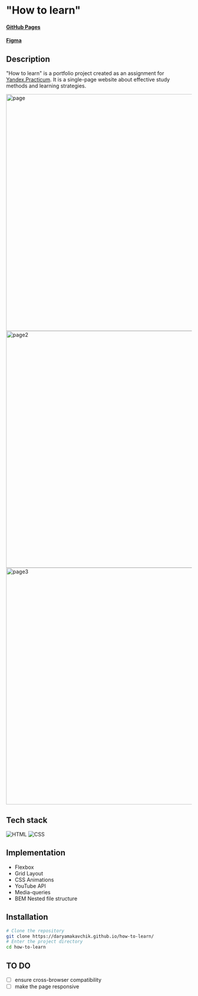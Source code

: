 # "How to learn"

#### [GitHub Pages](https://daryamakavchik.github.io/how-to-learn/)
#### [Figma](https://www.figma.com/file/4Xj9xAwUzLNv6W7AEVcMnx/long-brief?type=design&node-id=11900-113&t=utuWBBK7Ot7hW0JS-0)

## Description
"How to learn" is a portfolio project created as an assignment for [Yandex.Practicum](https://practicum.yandex.com/web/ "Web Development Program"). It is a single-page website about effective study methods and learning strategies.

<img width="641" alt="page" src="https://github.com/daryamakavchik/how-to-learn/assets/90967822/b615ccf1-720b-4502-b2ed-0eb10b8a897d">
<img width="641" alt="page2" src="https://github.com/daryamakavchik/how-to-learn/assets/90967822/440b8643-e074-49a1-9715-4053fb24f3eb">
<img width="641" alt="page3" src="https://github.com/daryamakavchik/how-to-learn/assets/90967822/01fba34f-b276-479d-9b9d-db5c6393cd1e">

## Tech stack
![HTML](https://img.shields.io/badge/html5-%23E34F26.svg?style=for-the-badge&logo=html5&logoColor=white)
![CSS](https://img.shields.io/badge/css3-%231572B6.svg?style=for-the-badge&logo=css3&logoColor=white)

## Implementation

- Flexbox
- Grid Layout
- CSS Animations
- YouTube API
- Media-queries
- BEM Nested file structure

## Installation

```bash
# Clone the repository
git clone https://daryamakavchik.github.io/how-to-learn/
# Enter the project directory
cd how-to-learn
```

## TO DO
- [ ] ensure cross-browser compatibility
- [ ] make the page responsive
